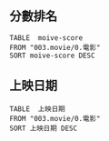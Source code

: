 
## 分數排名
```dataview
TABLE  moive-score
FROM "003.movie/0.電影"
SORT moive-score DESC 
```

## 上映日期
```dataview
TABLE  上映日期
FROM "003.movie/0.電影"
SORT 上映日期 DESC 
```
